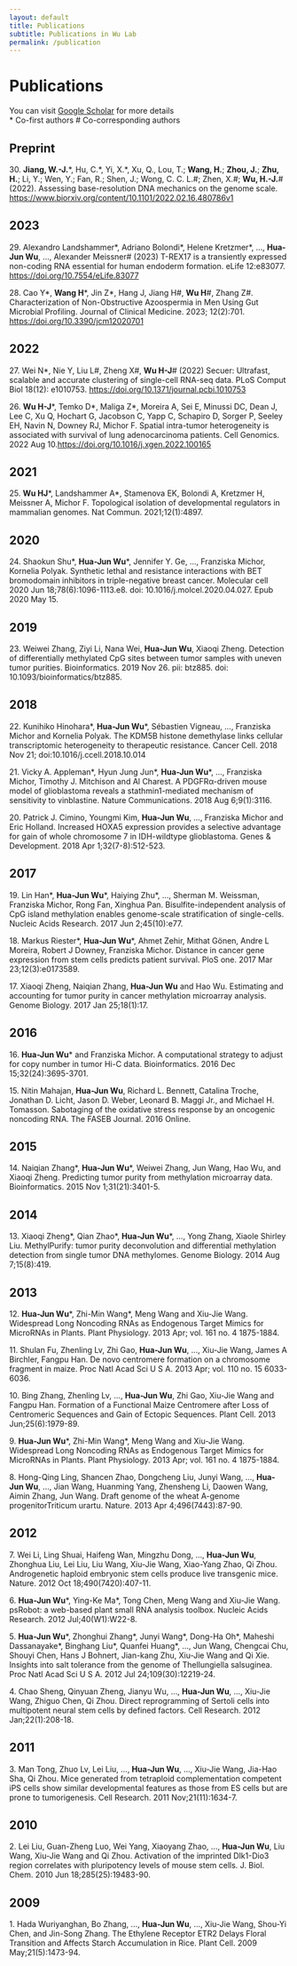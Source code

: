 ```yaml
---
layout: default
title: Publications
subtitle: Publications in Wu Lab
permalink: /publication
---
```


# Publications

You can visit [Google Scholar](http://scholar.google.com/citations?user=pQF7BaYAAAAJ&hl=en) for more details<br>
\* Co-first authors          \# Co-corresponding authors

## Preprint

30\. **Jiang, W.-J.**\*, Hu, C.\*, Yi, X.*, Xu, Q., Lou, T.; **Wang, H.**; **Zhou, J.**; **Zhu, H.**; Li, Y.; Wen, Y.; Fan, R.; Shen, J.; Wong, C. C. L.#; Zhen, X.#; **Wu, H.-J.**\# (2022). Assessing base-resolution DNA mechanics on the genome scale. https://www.biorxiv.org/content/10.1101/2022.02.16.480786v1

## 2023

29\.  Alexandro Landshammer\*, Adriano Bolondi\*, Helene Kretzmer\*, …, **Hua-Jun Wu**, …, Alexander Meissner\# (2023) T-REX17 is a transiently expressed non-coding RNA essential for human endoderm formation. eLife 12:e83077. https://doi.org/10.7554/eLife.83077

28\.  Cao Y\*, **Wang H**\*, Jin Z\*, Hang J, Jiang H\#, **Wu H**\#, Zhang Z\#. Characterization of Non-Obstructive Azoospermia in Men Using Gut Microbial Profiling. Journal of Clinical Medicine. 2023; 12(2):701. https://doi.org/10.3390/jcm12020701

## 2022

27\.  Wei N\*, Nie Y, Liu L\#, Zheng X\#, **Wu H-J**\# (2022) Secuer: Ultrafast, scalable and accurate clustering of single-cell RNA-seq data. PLoS Comput Biol 18(12): e1010753. https://doi.org/10.1371/journal.pcbi.1010753

26\. **Wu H-J**\*, Temko D\*, Maliga Z\*, Moreira A, Sei E, Minussi DC, Dean J, Lee C, Xu Q, Hochart G, Jacobson C, Yapp C, Schapiro D, Sorger P, Seeley EH, Navin N, Downey RJ, Michor F. Spatial intra-tumor heterogeneity is associated with survival of lung adenocarcinoma patients. Cell Genomics. 2022 Aug 10.https://doi.org/10.1016/j.xgen.2022.100165

## 2021

25\. **Wu HJ**\*, Landshammer A*, Stamenova EK, Bolondi A, Kretzmer H, Meissner A, Michor F. Topological isolation of developmental regulators in mammalian genomes. Nat Commun. 2021;12(1):4897.

## 2020
24\. Shaokun Shu*, **Hua-Jun Wu**\*, Jennifer Y. Ge, …, Franziska Michor, Kornelia Polyak. Synthetic lethal and resistance interactions with BET bromodomain inhibitors in triple-negative breast cancer. Molecular cell 2020 Jun 18;78(6):1096-1113.e8. doi: 10.1016/j.molcel.2020.04.027. Epub 2020 May 15.

## 2019
23\. Weiwei Zhang, Ziyi Li, Nana Wei, **Hua-Jun Wu**, Xiaoqi Zheng. Detection of differentially methylated CpG sites between tumor samples with uneven tumor purities. Bioinformatics. 2019 Nov 26. pii: btz885. doi: 10.1093/bioinformatics/btz885.

## 2018
22\. Kunihiko Hinohara*, **Hua-Jun Wu**\*, Sébastien Vigneau, …, Franziska Michor and Kornelia Polyak. The KDM5B histone demethylase links cellular transcriptomic heterogeneity to therapeutic resistance. Cancer Cell. 2018 Nov 21; doi:10.1016/j.ccell.2018.10.014 

21\. Vicky A. Appleman*, Hyun Jung Jun*, **Hua-Jun Wu**\*, …, Franziska Michor, Timothy J. Mitchison and Al Charest. A PDGFRα-driven mouse model of glioblastoma reveals a stathmin1-mediated mechanism of sensitivity to vinblastine. Nature Communications. 2018 Aug 6;9(1):3116.

20\. Patrick J. Cimino, Youngmi Kim, **Hua-Jun Wu**, …, Franziska Michor and Eric Holland. Increased HOXA5 expression provides a selective advantage for gain of whole chromosome 7 in IDH-wildtype glioblastoma. Genes & Development. 2018 Apr 1;32(7-8):512-523.

## 2017
19\. Lin Han*, **Hua-Jun Wu**\*, Haiying Zhu*, …, Sherman M. Weissman, Franziska Michor, Rong Fan, Xinghua Pan. Bisulfite-independent analysis of CpG island methylation enables genome-scale stratification of single-cells. Nucleic Acids Research. 2017 Jun 2;45(10):e77.

18\. Markus Riester*, **Hua-Jun Wu**\*, Ahmet Zehir, Mithat Gönen, Andre L Moreira, Robert J Downey, Franziska Michor. Distance in cancer gene expression from stem cells predicts patient survival. PloS one. 2017 Mar 23;12(3):e0173589.

17\. Xiaoqi Zheng, Naiqian Zhang, **Hua-Jun Wu** and Hao Wu. Estimating and accounting for tumor purity in cancer methylation microarray analysis. Genome Biology. 2017 Jan 25;18(1):17.

## 2016
16\. **Hua-Jun Wu**\* and Franziska Michor. A computational strategy to adjust for copy number in tumor Hi-C data. Bioinformatics. 2016 Dec 15;32(24):3695-3701.

15\. Nitin Mahajan, **Hua-Jun Wu**, Richard L. Bennett, Catalina Troche, Jonathan D. Licht, Jason D. Weber, Leonard B. Maggi Jr., and Michael H. Tomasson. Sabotaging of the oxidative stress response by an oncogenic noncoding RNA. The FASEB Journal. 2016 Online.

## 2015
14\. Naiqian Zhang*, **Hua-Jun Wu**\*, Weiwei Zhang, Jun Wang, Hao Wu, and Xiaoqi Zheng. Predicting tumor purity from methylation microarray data. Bioinformatics. 2015 Nov 1;31(21):3401-5.

## 2014
13\. Xiaoqi Zheng*, Qian Zhao*, **Hua-Jun Wu**\*, …, Yong Zhang, Xiaole Shirley Liu. MethylPurify: tumor purity deconvolution and differential methylation detection from single tumor DNA methylomes. Genome Biology. 2014 Aug 7;15(8):419.

## 2013
12\. **Hua-Jun Wu**\*, Zhi-Min Wang*, Meng Wang and Xiu-Jie Wang. Widespread Long Noncoding RNAs as Endogenous Target Mimics for MicroRNAs in Plants. Plant Physiology. 2013 Apr; vol. 161 no. 4 1875-1884.

11\. Shulan Fu, Zhenling Lv, Zhi Gao, **Hua-Jun Wu**, …, Xiu-Jie Wang, James A Birchler, Fangpu Han. De novo centromere formation on a chromosome fragment in maize. Proc Natl Acad Sci U S A. 2013 Apr; vol. 110 no. 15 6033-6036.

10\. Bing Zhang, Zhenling Lv, …, **Hua-Jun Wu**, Zhi Gao, Xiu-Jie Wang and Fangpu Han. Formation of a Functional Maize Centromere after Loss of Centromeric Sequences and Gain of Ectopic Sequences. Plant Cell.  2013 Jun;25(6):1979-89.

9\. **Hua-Jun Wu**\*, Zhi-Min Wang*, Meng Wang and Xiu-Jie Wang. Widespread Long Noncoding RNAs as Endogenous Target Mimics for MicroRNAs in Plants. Plant Physiology. 2013 Apr; vol. 161 no. 4 1875-1884.

8\. Hong-Qing Ling, Shancen Zhao, Dongcheng Liu, Junyi Wang, …, **Hua-Jun Wu**, …, Jian Wang, Huanming Yang, Zhensheng Li, Daowen Wang, Aimin Zhang, Jun Wang. Draft genome of the wheat A-genome progenitorTriticum urartu. Nature. 2013 Apr 4;496(7443):87-90.

## 2012
7\. Wei Li, Ling Shuai, Haifeng Wan, Mingzhu Dong, …, **Hua-Jun Wu**, Zhonghua Liu, Lei Liu, Liu Wang, Xiu-Jie Wang, Xiao-Yang Zhao, Qi Zhou. Androgenetic haploid embryonic stem cells produce live transgenic mice. Nature. 2012 Oct 18;490(7420):407-11.

6\. **Hua-Jun Wu***, Ying-Ke Ma*, Tong Chen, Meng Wang and Xiu-Jie Wang. psRobot: a web-based plant small RNA analysis toolbox. Nucleic Acids Research. 2012 Jul;40(W1):W22-8.

5\. **Hua-Jun Wu***, Zhonghui Zhang*, Junyi Wang*, Dong-Ha Oh*, Maheshi Dassanayake*, Binghang Liu*, Quanfei Huang*, …, Jun Wang, Chengcai Chu, Shouyi Chen, Hans J Bohnert, Jian-kang Zhu, Xiu-Jie Wang and Qi Xie. Insights into salt tolerance from the genome of Thellungiella salsuginea. Proc Natl Acad Sci U S A. 2012 Jul 24;109(30):12219-24.

4\. Chao Sheng, Qinyuan Zheng, Jianyu Wu, …, **Hua-Jun Wu**, …, Xiu-Jie Wang, Zhiguo Chen, Qi Zhou. Direct reprogramming of Sertoli cells into multipotent neural stem cells by defined factors. Cell Research. 2012 Jan;22(1):208-18.

## 2011
3\. Man Tong, Zhuo Lv, Lei Liu, …, **Hua-Jun Wu**, …, Xiu-Jie Wang, Jia-Hao Sha, Qi Zhou. Mice generated from tetraploid complementation competent iPS cells show similar developmental features as those from ES cells but are prone to tumorigenesis. Cell Research. 2011 Nov;21(11):1634-7.

## 2010
2\. Lei Liu, Guan-Zheng Luo, Wei Yang, Xiaoyang Zhao, …, **Hua-Jun Wu**, Liu Wang, Xiu-Jie Wang and Qi Zhou. Activation of the imprinted Dlk1-Dio3 region correlates with pluripotency levels of mouse stem cells. J. Biol. Chem. 2010 Jun 18;285(25):19483-90.

## 2009
1\. Hada Wuriyanghan, Bo Zhang, …, **Hua-Jun Wu**, …, Xiu-Jie Wang, Shou-Yi Chen, and Jin-Song Zhang. The Ethylene Receptor ETR2 Delays Floral Transition and Affects Starch Accumulation in Rice. Plant Cell. 2009 May;21(5):1473-94.

